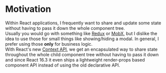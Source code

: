 # Motivation

Within React applications, I frequently want to share and update some state without having to pass it down the whole component tree.<br>
Usually you would go with something like [Redux]() or [MobX](), but I dislike the idea to use those for small things like showing/hiding a modal. In general, I prefer using those **only** for business logic.<br>
With React's new [Context API](), we get an encapsulated way to share state throughout the whole child component tree without having to pass it down and since React 16.3 it even ships a lightweight render-props based component API instead of using the old declarative API.